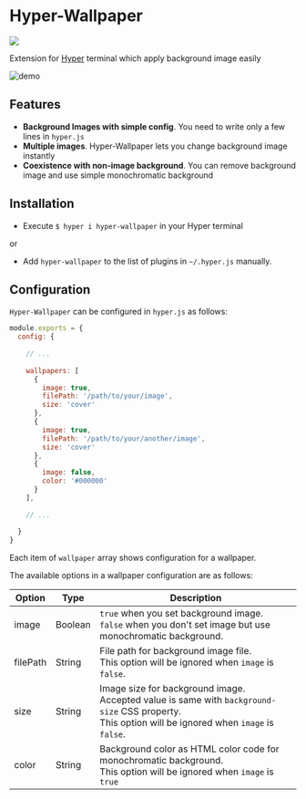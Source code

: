 # Hyper-Wallpaper

<p>
  <a href="#hyper-version" alt="Hyper version">
    <img src="https://img.shields.io/badge/Hyper-%3E%3D%202.1.0-lightgrey.svg" />
  </a>
</p>

Extension for [Hyper](https://hyper.is/) terminal which apply background image easily

![demo](https://raw.githubusercontent.com/inside-hakumai/hyper-wallpaper/demo/demo.gif)

## Features
- **Background Images with simple config**. You need to write only a few lines in `hyper.js`
- **Multiple images**. Hyper-Wallpaper lets you change background image instantly
- **Coexistence with non-image background**. You can remove background image and use simple monochromatic background

## Installation
- Execute `$ hyper i hyper-wallpaper` in your Hyper terminal

or

- Add `hyper-wallpaper` to the list of plugins in `~/.hyper.js` manually.


## Configuration
`Hyper-Wallpaper` can be configured in `hyper.js` as follows:
```javascript
module.exports = {
  config: {
    
    // ...
    
    wallpapers: [
      {
        image: true,
        filePath: '/path/to/your/image',
        size: 'cover'
      },
      {
        image: true,
        filePath: '/path/to/your/another/image',
        size: 'cover'
      },
      {
        image: false,
        color: '#000000'
      }
    ],
    
    // ...
    
  }
}
``` 

Each item of `wallpaper` array shows configuration for a wallpaper.

The available options in a wallpaper configuration are as follows:

| Option | Type | Description |
| --- | --- | --- |
| image | Boolean | `true` when you set background image. <br> `false` when you don't set image but use monochromatic background. | 
| filePath | String | File path for background image file. <br> This option will be ignored when `image` is `false`.|
| size | String | Image size for background image. <br> Accepted value is same with `background-size` CSS property. <br> This option will be ignored when `image` is `false`.　|
| color | String | Background color as HTML color code for monochromatic background. <br> This option will be ignored when `image` is `true` |



